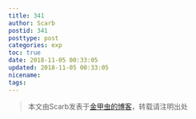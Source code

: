 ```yaml
---
title: 341
author: Scarb
postid: 341
posttype: post
categories: exp
toc: true
date: 2018-11-05 00:33:05
updated: 2018-11-05 00:33:05
nicename:
tags:
---
```


>本文由Scarb发表于[金甲虫的博客](http://47.106.131.90/blog)，转载请注明出处
